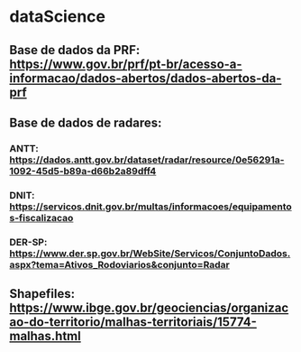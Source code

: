 # dataScience

## Base de dados da PRF: https://www.gov.br/prf/pt-br/acesso-a-informacao/dados-abertos/dados-abertos-da-prf

## Base de dados de radares:

### ANTT: https://dados.antt.gov.br/dataset/radar/resource/0e56291a-1092-45d5-b89a-d66b2a89dff4
### DNIT: https://servicos.dnit.gov.br/multas/informacoes/equipamentos-fiscalizacao
### DER-SP: https://www.der.sp.gov.br/WebSite/Servicos/ConjuntoDados.aspx?tema=Ativos_Rodoviarios&conjunto=Radar

## Shapefiles: https://www.ibge.gov.br/geociencias/organizacao-do-territorio/malhas-territoriais/15774-malhas.html